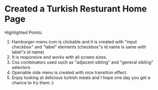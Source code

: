 # Created a Turkish Resturant Home Page 

Highlighted Points:
1) Hamburger-menu icon is clickable and it is created with "input checkbox" and "label" elements (checkbox"s id name is same with label"s id name)
2) It is responsive and works with all screen sizes.
3) Css combinators used such as "adjacent sibling" and "general sibling" selectors
4) Openable side menu is created with nice transition effect.
5) Enjoy looking at delicious turkish meals and I hope one day you get a chance to try them :)
